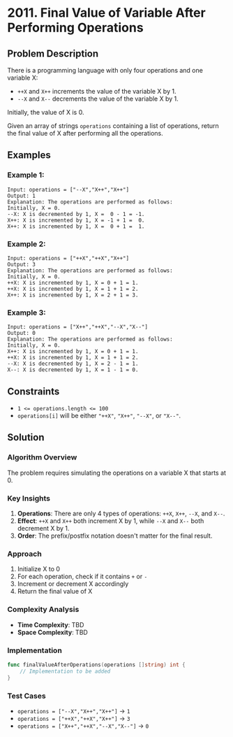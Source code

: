# 2011. Final Value of Variable After Performing Operations

## Problem Description

There is a programming language with only four operations and one variable X:

- `++X` and `X++` increments the value of the variable X by 1.
- `--X` and `X--` decrements the value of the variable X by 1.

Initially, the value of X is 0.

Given an array of strings `operations` containing a list of operations, return the final value of X after performing all the operations.

## Examples

### Example 1:
```
Input: operations = ["--X","X++","X++"]
Output: 1
Explanation: The operations are performed as follows:
Initially, X = 0.
--X: X is decremented by 1, X =  0 - 1 = -1.
X++: X is incremented by 1, X = -1 + 1 =  0.
X++: X is incremented by 1, X =  0 + 1 =  1.
```

### Example 2:
```
Input: operations = ["++X","++X","X++"]
Output: 3
Explanation: The operations are performed as follows:
Initially, X = 0.
++X: X is incremented by 1, X = 0 + 1 = 1.
++X: X is incremented by 1, X = 1 + 1 = 2.
X++: X is incremented by 1, X = 2 + 1 = 3.
```

### Example 3:
```
Input: operations = ["X++","++X","--X","X--"]
Output: 0
Explanation: The operations are performed as follows:
Initially, X = 0.
X++: X is incremented by 1, X = 0 + 1 = 1.
++X: X is incremented by 1, X = 1 + 1 = 2.
--X: X is decremented by 1, X = 2 - 1 = 1.
X--: X is decremented by 1, X = 1 - 1 = 0.
```

## Constraints

- `1 <= operations.length <= 100`
- `operations[i]` will be either `"++X"`, `"X++"`, `"--X"`, or `"X--"`.

## Solution

### Algorithm Overview

The problem requires simulating the operations on a variable X that starts at 0.

### Key Insights

1. **Operations**: There are only 4 types of operations: `++X`, `X++`, `--X`, and `X--`.
2. **Effect**: `++X` and `X++` both increment X by 1, while `--X` and `X--` both decrement X by 1.
3. **Order**: The prefix/postfix notation doesn't matter for the final result.

### Approach

1. Initialize X to 0
2. For each operation, check if it contains `+` or `-`
3. Increment or decrement X accordingly
4. Return the final value of X

### Complexity Analysis

- **Time Complexity**: TBD
- **Space Complexity**: TBD

### Implementation

```go
func finalValueAfterOperations(operations []string) int {
    // Implementation to be added
}
```

### Test Cases

- `operations = ["--X","X++","X++"]` → `1`
- `operations = ["++X","++X","X++"]` → `3`
- `operations = ["X++","++X","--X","X--"]` → `0`

